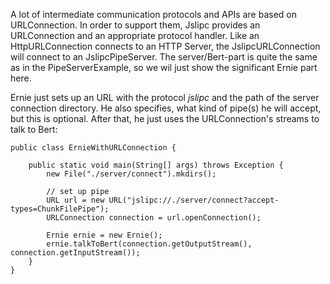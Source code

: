 A lot of intermediate communication protocols and APIs are based on URLConnection. In order to support them, Jslipc provides an URLConnection and an appropriate protocol handler. Like an HttpURLConnection connects to an HTTP Server, the JslipcURLConnection will connect to an JslipcPipeServer. The server/Bert-part is quite the same as in the PipeServerExample, so we wil just show the significant Ernie part here.

Ernie just sets up an URL with the protocol _jslipc_ and the path of the server connection directory. He also specifies, what kind of pipe(s) he will accept, but this is optional. After that, he just uses the URLConnection's streams to talk to Bert:

```
public class ErnieWithURLConnection {
	
	public static void main(String[] args) throws Exception {
		new File("./server/connect").mkdirs();

		// set up pipe
		URL url = new URL("jslipc://./server/connect?accept-types=ChunkFilePipe");
		URLConnection connection = url.openConnection();

		Ernie ernie = new Ernie();
		ernie.talkToBert(connection.getOutputStream(), connection.getInputStream());
	}
}
```